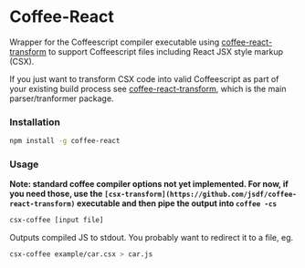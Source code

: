 # Coffee-React

Wrapper for the Coffeescript compiler executable using [coffee-react-transform](https://github.com/jsdf/coffee-react-transform) to support Coffeescript files including React JSX style markup (CSX).

If you just want to transform CSX code into valid Coffeescript as part of your existing build process see [coffee-react-transform](https://github.com/jsdf/coffee-react-transform), which is the main parser/tranformer package.

### Installation
```bash
npm install -g coffee-react
```

### Usage

**Note: standard coffee compiler options not yet implemented. For now, if you need those, use the `[csx-transform](https://github.com/jsdf/coffee-react-transform)` executable and then pipe the output into `coffee -cs`**

```bash
csx-coffee [input file]
```
Outputs compiled JS to stdout. You probably want to redirect it to a file, eg.
```bash
csx-coffee example/car.csx > car.js
```
